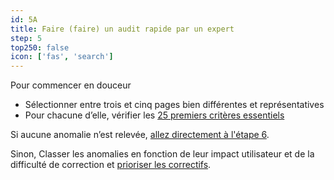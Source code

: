 ```yaml
---
id: 5A
title: Faire (faire) un audit rapide par un expert
step: 5
top250: false
icon: ['fas', 'search']
---
```


Pour commencer en douceur

* Sélectionner entre trois et cinq pages bien différentes et représentatives
* Pour chacune d’elle, vérifier les [25 premiers critères essentiels](https://design.numerique.gouv.fr/outils/audit-rapide/) 

Si aucune anomalie n’est relevée, <a href="#6">allez directement à l'étape 6</a>.

Sinon, Classer les anomalies en fonction de leur impact utilisateur et de la difficulté de correction et <a href="#5B">prioriser les correctifs</a>.

